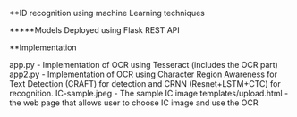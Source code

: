 **ID recognition using machine Learning techniques

*****Models Deployed using Flask REST API

**Implementation

app.py -  Implementation of OCR using Tesseract (includes the OCR part)
app2.py - Implementation of OCR using  Character Region Awareness for Text Detection (CRAFT) for detection and CRNN (Resnet+LSTM+CTC) for recognition. 
IC-sample.jpeg - The sample IC image
templates/upload.html - the web page that allows user to choose IC image and use the OCR
